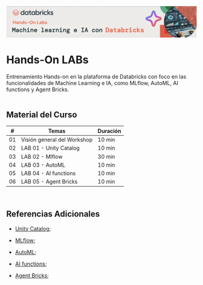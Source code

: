 <img src="https://raw.githubusercontent.com/aestaire/ml_workshop/refs/heads/main/files/images/hands-on.png">

# Hands-On LABs

Entrenamiento Hands-on en la plataforma de Databricks con foco en las funcionalidades de Machine Learning e IA, como MLflow, AutoML, AI functions y Agent Bricks.
</br>
</br>
## Material del Curso

| # | Temas | Duración |
| -- | -- | -- |
| 01 | Visión general del Workshop          | 10 min |
| 02 | LAB 01 - Unity Catalog               | 10 min |
| 03 | LAB 02 - Mlflow                      | 30 min |
| 04 | LAB 03 - AutoML                      | 10 min |
| 05 | LAB 04 - AI functions                | 10 min |
| 06 | LAB 05 - Agent Bricks                | 10 min |


</br>

## Referencias Adicionales

* [Unity Catalog](https://learn.microsoft.com/en-us/azure/databricks/data-governance/unity-catalog/);

* [MLflow](https://learn.microsoft.com/en-us/azure/databricks/mlflow/);

* [AutoML](https://learn.microsoft.com/en-us/azure/databricks/machine-learning/automl/);

* [AI functions](https://docs.databricks.com/aws/en/large-language-models/ai-functions);

* [Agent Bricks](https://learn.microsoft.com/en-us/azure/databricks/generative-ai/agent-bricks/);


</br></br>


</br>